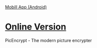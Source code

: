 [Mobill App (Android)](http://github.com/goldsudo/picencryptapp)
# [Online Version](https://picencrypt.github.io)
PicEncrypt - The modern picture encrypter

<!--
**picencrypt/picencrypt** is a ✨ _special_ ✨ repository because its `README.md` (this file) appears on your GitHub profile.

